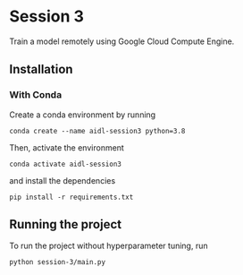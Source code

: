 # Session 3
Train a model remotely using Google Cloud Compute Engine.
## Installation
### With Conda
Create a conda environment by running
```
conda create --name aidl-session3 python=3.8
```
Then, activate the environment
```
conda activate aidl-session3
```
and install the dependencies
```
pip install -r requirements.txt
```
## Running the project

To run the project without hyperparameter tuning, run
```
python session-3/main.py
```
